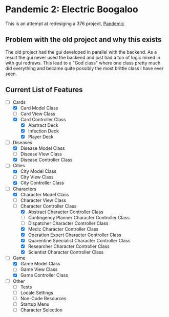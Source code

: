 # Pandemic 2: Electric Boogaloo

This is an attempt at redesiging a 376 project, [Pandemic](https://ada.csse.rose-hulman.edu/bednartd/BirdUpProject)

## Problem with the old project and why this exists

The old project had the gui developed in parallel with the backend. As a result the gui never used the backend and just had a ton of logic mixed in with gui redraws. This lead to a "God class" where one class pretty much did everything and became quite possibly the most brittle class I have ever seen.

## Current List of Features
* [ ] Cards 
    * [x] Card Model Class
    * [ ] Card View Class
    * [x] Card Controller Class
        * [x] Abstract Deck
        * [x] Infection Deck
        * [x] Player Deck
* [ ] Diseases
    * [x] Disease Model Class
    * [ ] Disease View Class
    * [x] Disease Controller Class
* [ ] Cities
    * [x] City Model Class
    * [ ] City View Class
    * [x] City Controller Class
* [ ] Characters
    * [x] Character Model Class
    * [ ] Character View Class
    * [ ] Character Controller Class 
        * [x] Abstract Character Controller Class
        * [ ] Contingency Planner Character Controller Class
        * [ ] Dispatcher Character Controller Class 
        * [x] Medic Character Controller Class
        * [x] Operation Expert Character Controller Class
        * [x] Quarentine Specialist Character Controller Class
        * [x] Researcher Character Controller Class
        * [x] Scientist Character Controller Class
* [ ] Game
    * [x] Game Model Class
    * [ ] Game View Class
    * [x] Game Controller Class
* [ ] Other
    * [ ] Tests
    * [ ] Locale Settings
    * [ ] Non-Code Resources
    * [ ] Startup Menu
    * [ ] Character Selection